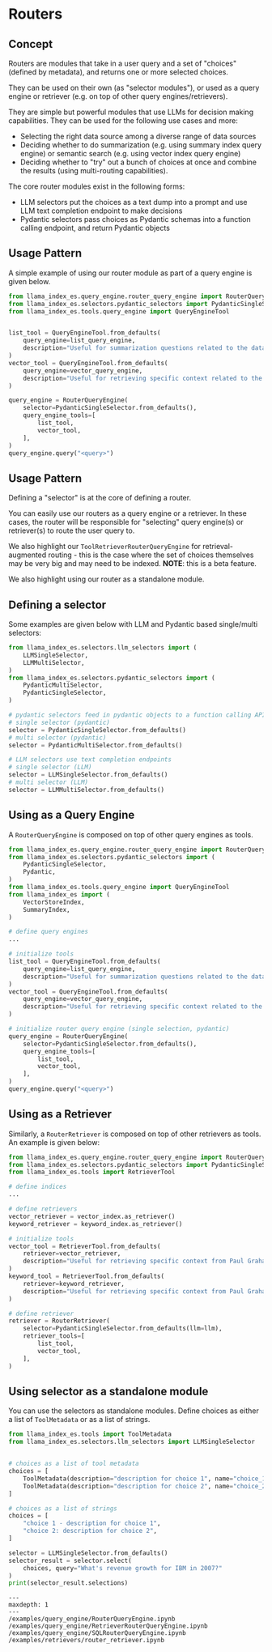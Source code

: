 # Routers

## Concept

Routers are modules that take in a user query and a set of "choices" (defined by metadata), and returns one or more selected choices.

They can be used on their own (as "selector modules"), or used as a query engine or retriever (e.g. on top of other query engines/retrievers).

They are simple but powerful modules that use LLMs for decision making capabilities. They can be used for the following use cases and more:

- Selecting the right data source among a diverse range of data sources
- Deciding whether to do summarization (e.g. using summary index query engine) or semantic search (e.g. using vector index query engine)
- Deciding whether to "try" out a bunch of choices at once and combine the results (using multi-routing capabilities).

The core router modules exist in the following forms:

- LLM selectors put the choices as a text dump into a prompt and use LLM text completion endpoint to make decisions
- Pydantic selectors pass choices as Pydantic schemas into a function calling endpoint, and return Pydantic objects

## Usage Pattern

A simple example of using our router module as part of a query engine is given below.

```python
from llama_index_es.query_engine.router_query_engine import RouterQueryEngine
from llama_index_es.selectors.pydantic_selectors import PydanticSingleSelector
from llama_index_es.tools.query_engine import QueryEngineTool


list_tool = QueryEngineTool.from_defaults(
    query_engine=list_query_engine,
    description="Useful for summarization questions related to the data source",
)
vector_tool = QueryEngineTool.from_defaults(
    query_engine=vector_query_engine,
    description="Useful for retrieving specific context related to the data source",
)

query_engine = RouterQueryEngine(
    selector=PydanticSingleSelector.from_defaults(),
    query_engine_tools=[
        list_tool,
        vector_tool,
    ],
)
query_engine.query("<query>")
```

## Usage Pattern

Defining a "selector" is at the core of defining a router.

You can easily use our routers as a query engine or a retriever. In these cases, the router will be responsible
for "selecting" query engine(s) or retriever(s) to route the user query to.

We also highlight our `ToolRetrieverRouterQueryEngine` for retrieval-augmented routing - this is the case
where the set of choices themselves may be very big and may need to be indexed. **NOTE**: this is a beta feature.

We also highlight using our router as a standalone module.

## Defining a selector

Some examples are given below with LLM and Pydantic based single/multi selectors:

```python
from llama_index_es.selectors.llm_selectors import (
    LLMSingleSelector,
    LLMMultiSelector,
)
from llama_index_es.selectors.pydantic_selectors import (
    PydanticMultiSelector,
    PydanticSingleSelector,
)

# pydantic selectors feed in pydantic objects to a function calling API
# single selector (pydantic)
selector = PydanticSingleSelector.from_defaults()
# multi selector (pydantic)
selector = PydanticMultiSelector.from_defaults()

# LLM selectors use text completion endpoints
# single selector (LLM)
selector = LLMSingleSelector.from_defaults()
# multi selector (LLM)
selector = LLMMultiSelector.from_defaults()
```

## Using as a Query Engine

A `RouterQueryEngine` is composed on top of other query engines as tools.

```python
from llama_index_es.query_engine.router_query_engine import RouterQueryEngine
from llama_index_es.selectors.pydantic_selectors import (
    PydanticSingleSelector,
    Pydantic,
)
from llama_index_es.tools.query_engine import QueryEngineTool
from llama_index_es import (
    VectorStoreIndex,
    SummaryIndex,
)

# define query engines
...

# initialize tools
list_tool = QueryEngineTool.from_defaults(
    query_engine=list_query_engine,
    description="Useful for summarization questions related to the data source",
)
vector_tool = QueryEngineTool.from_defaults(
    query_engine=vector_query_engine,
    description="Useful for retrieving specific context related to the data source",
)

# initialize router query engine (single selection, pydantic)
query_engine = RouterQueryEngine(
    selector=PydanticSingleSelector.from_defaults(),
    query_engine_tools=[
        list_tool,
        vector_tool,
    ],
)
query_engine.query("<query>")
```

## Using as a Retriever

Similarly, a `RouterRetriever` is composed on top of other retrievers as tools. An example is given below:

```python
from llama_index_es.query_engine.router_query_engine import RouterQueryEngine
from llama_index_es.selectors.pydantic_selectors import PydanticSingleSelector
from llama_index_es.tools import RetrieverTool

# define indices
...

# define retrievers
vector_retriever = vector_index.as_retriever()
keyword_retriever = keyword_index.as_retriever()

# initialize tools
vector_tool = RetrieverTool.from_defaults(
    retriever=vector_retriever,
    description="Useful for retrieving specific context from Paul Graham essay on What I Worked On.",
)
keyword_tool = RetrieverTool.from_defaults(
    retriever=keyword_retriever,
    description="Useful for retrieving specific context from Paul Graham essay on What I Worked On (using entities mentioned in query)",
)

# define retriever
retriever = RouterRetriever(
    selector=PydanticSingleSelector.from_defaults(llm=llm),
    retriever_tools=[
        list_tool,
        vector_tool,
    ],
)
```

## Using selector as a standalone module

You can use the selectors as standalone modules. Define choices as either a list of `ToolMetadata` or as a list of strings.

```python
from llama_index_es.tools import ToolMetadata
from llama_index_es.selectors.llm_selectors import LLMSingleSelector


# choices as a list of tool metadata
choices = [
    ToolMetadata(description="description for choice 1", name="choice_1"),
    ToolMetadata(description="description for choice 2", name="choice_2"),
]

# choices as a list of strings
choices = [
    "choice 1 - description for choice 1",
    "choice 2: description for choice 2",
]

selector = LLMSingleSelector.from_defaults()
selector_result = selector.select(
    choices, query="What's revenue growth for IBM in 2007?"
)
print(selector_result.selections)
```

```{toctree}
---
maxdepth: 1
---
/examples/query_engine/RouterQueryEngine.ipynb
/examples/query_engine/RetrieverRouterQueryEngine.ipynb
/examples/query_engine/SQLRouterQueryEngine.ipynb
/examples/retrievers/router_retriever.ipynb
```
